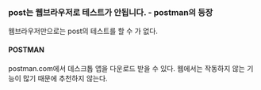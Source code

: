 ### post는 웹브라우저로 테스트가 안됩니다. - postman의 등장
웹브라우저만으로는 post의 테스트를 할 수 가 없다.
#### POSTMAN
postman.com에서 데스크톱 앱을 다운로드 받을 수 있다. 웹에서는 작동하지 않는 기능이 많기 때문에 추천하지 않는다.